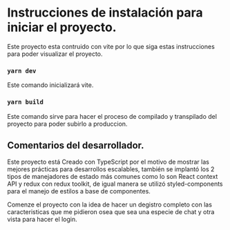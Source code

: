 # Instrucciones de instalación para iniciar el proyecto.

Este proyecto esta contruido con vite por lo que siga estas instrucciones para poder visualizar el proyecto.

### `yarn dev`

Este comando inicializará vite.

### `yarn build`

Este comando sirve para hacer el proceso de compilado y transpilado del proyecto para poder subirlo a produccion.

## Comentarios del desarrollador.

Este proyecto está Creado con TypeScript por el motivo de mostrar las mejores prácticas para desarrollos escalables, también se implantó los 2 tipos de manejadores de estado más comunes como lo son React context API y redux con redux toolkit, de igual manera se utilizó styled-components para el manejo de estilos a base de componentes.

Comenze el proyecto con la idea de hacer un degistro completo con las caracteristicas que me pidieron osea que sea una especie de chat y otra vista para hacer el login.